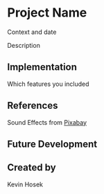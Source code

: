 # Project Name
Context and date

Description

## Implementation
Which features you included

## References
Sound Effects from <a href="https://pixabay.com/?utm_source=link-attribution&amp;utm_medium=referral&amp;utm_campaign=music&amp;utm_content=87313">Pixabay</a>

## Future Development

## Created by
Kevin Hosek
